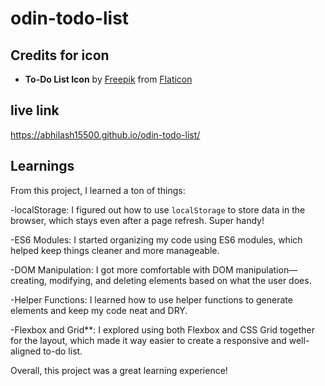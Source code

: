 # odin-todo-list

## Credits for icon


- **To-Do List Icon** by [Freepik](https://www.flaticon.com/authors/freepik) from [Flaticon](https://www.flaticon.com)

## live link 
https://abhilash15500.github.io/odin-todo-list/


## Learnings

From this project, I learned a ton of things:

-localStorage: I figured out how to use `localStorage` to store data in the browser, which stays even after a page refresh. Super handy!

-ES6 Modules: I started organizing my code using ES6 modules, which helped keep things cleaner and more manageable.

-DOM Manipulation: I got more comfortable with DOM manipulation—creating, modifying, and deleting elements based on what the user does.

-Helper Functions: I learned how to use helper functions to generate elements and keep my code neat and DRY.

-Flexbox and Grid**: I explored using both Flexbox and CSS Grid together for the layout, which made it way easier to create a responsive and well-aligned to-do list.

Overall, this project was a great learning experience!

